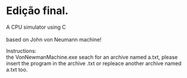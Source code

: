 <h1>Edição final. </h1>

A CPU simulator using C
<br><br>based on John von Neumann machine!

Instructions:<br>
    the VonNewmanMachine.exe seach for an archive named a.txt, 
please insert the program in the archive .txt or repleace another
archive named a.txt too.